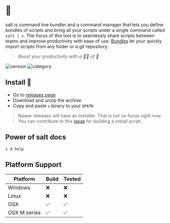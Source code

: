 # 🧂

salt is command line bundler and a command manager that lets you define bundles
of scripts and bring all your scripts under a single command called `salt | s`.
The focus of this tool is to seamlessly share scripts between teams and improve
productivity with ease of use. [Bundles](#salt-bundle) let your quickly import
scripts from any folder or a git repository.

> _Boost your productivity with a 🤏🏻 of 🧂_

![version](https://img.shields.io/badge/version-v0.1.2-orange)
![category](https://img.shields.io/badge/beta-teal)

## Install 🧂

- Go to [releases page]()
- Download and unzip the archive
- Copy and paste `s` binary to your `$PATH`

> Newer releases will have an installer. That is not on focus right now. You can
> contribute to this [issue]() for building a install script.

## Power of salt docs

```
s d help
```

## Platform Support

| Platform          | Build | Tested |
| ----------------- | ----- | ------ |
| Windows           | ❌    | ❌     |
| Linux             | ❌    | ❌     |
| OSX               | ✅    | ✅     |
| OSX M series      | ✅    | ✅     |
